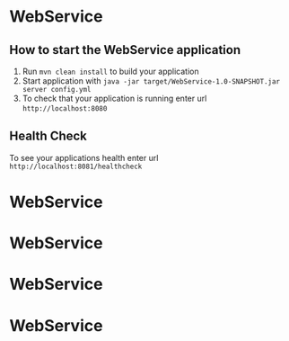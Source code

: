 # WebService

How to start the WebService application
---

1. Run `mvn clean install` to build your application
1. Start application with `java -jar target/WebService-1.0-SNAPSHOT.jar server config.yml`
1. To check that your application is running enter url `http://localhost:8080`

Health Check
---

To see your applications health enter url `http://localhost:8081/healthcheck`
# WebService
# WebService
# WebService
# WebService
